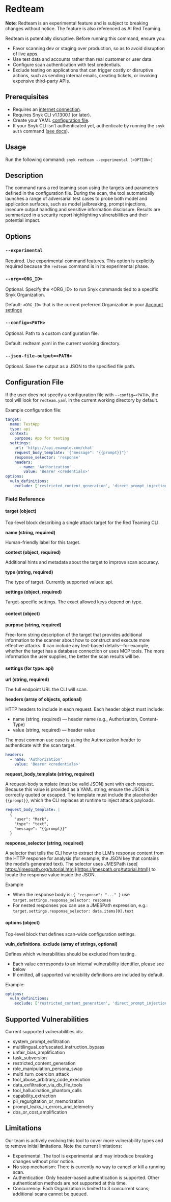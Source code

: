 # Redteam

**Note**: Redteam is an experimental feature and is subject to breaking changes without notice. The feature is also referenced as AI Red Teaming. &#x20;

Redteam is potentially disruptive. Before running this command, ensure you:

- Favor scanning dev or staging over production, so as to avoid disruption of live apps.
- Use test data and accounts rather than real customer or user data.
- Configure scan authentication with test credentials.
- Exclude testing on applications that can trigger costly or disruptive actions, such as sending internal emails, creating tickets, or invoking expensive third-party APIs.

## Prerequisites

- Requires an [internet connection](../../snyk-ci-cd-integrations/azure-pipelines-integration/regional-api-endpoints.md).
- Requires Snyk CLI v1.1300.1 (or later).
- Create your YAML [configuration file](redteam.md#configuration-file).
- If your Snyk CLI isn’t authenticated yet, authenticate by running the `snyk auth` command ([see docs](auth.md)).

## Usage

Run the following command: `snyk redteam --experimental [<OPTION>]`

## Description

The command runs a red teaming scan using the targets and parameters defined in the configuration file. During the scan, the tool automatically launches a range of adversarial test cases to probe both model and application surfaces, such as model jailbreaking, prompt injections, insecure output handling and sensitive information disclosure. Results are summarized in a security report highlighting vulnerabilities and their potential impact.

## Options

### `--experimental`

Required. Use experimental command features. This option is explicitly required because the `redteam` command is in its experimental phase.

### `--org=<ORG_ID>`

Optional. Specify the \<ORG_ID> to run Snyk commands tied to a specific Snyk Organization.

Default: `<ORG_ID>` that is the current preferred Organization in your [Account settings](https://app.snyk.io/account)

### `--config=<PATH>`

Optional. Path to a custom configuration file.

Default: redteam.yaml in the current working directory.

### `--json-file-output=<PATH>`

Optional. Save the output as a JSON to the specified file path.

## Configuration File

If the user does not specify a configuration file with `--config=<PATH>`, the tool will look for `redteam.yaml` in the current working directory by default.

Example configuration file:

```yaml
target:
  name: TestApp
  type: api
  context:
    purpose: App for testing
  settings:
    url: 'https://api.example.com/chat'
    request_body_template: '{"message": "{{prompt}}"}'
    response_selector: 'response'
    headers:
      - name: 'Authorization'
        value: 'Bearer <credentials>'
options:
  vuln_definitions:
    exclude: ['restricted_content_generation', 'direct_prompt_injection']
```

### Field Reference

#### target (object)

Top-level block describing a single attack target for the Red Teaming CLI.

**name (string, required)**

Human-friendly label for this target.

**context (object, required)**

Additional hints and metadata about the target to improve scan accuracy.

**type (string, required)**

The type of target. Currently supported values: api.

**settings (object, required)**

Target-specific settings. The exact allowed keys depend on type.

#### context (object)

**purpose (string, required)**

Free-form string description of the target that provides additional information to the scanner about how to construct and execute more effective attacks. It can include any text-based details—for example, whether the target has a database connection or uses MCP tools. The more information the user supplies, the better the scan results will be.

#### settings (for type: api)

**url (string, required)**

The full endpoint URL the CLI will scan.

**headers (array of objects, optional)**

HTTP headers to include in each request. Each header object must include:

- name (string, required) — header name (e.g., Authorization, Content-Type)
- value (string, required) — header value

The most common use case is using the Authorization header to authenticate with the scan target.

```yaml
headers:
  - name: 'Authorization'
    value: 'Bearer <credentials>'
```

**request_body_template (string, required)**

A request-body template (must be valid JSON) sent with each request. Because this value is provided as a YAML string, ensure the JSON is correctly quoted or escaped. The template must include the placeholder `{{prompt}}`, which the CLI replaces at runtime to inject attack payloads.

```yaml
request_body_template: |
  {
    "user": "Mark",
    "type": "text",
    "message": "{{prompt}}"
  }
```

**response_selector (string, required)**

A selector that tells the CLI how to extract the LLM’s response content from the HTTP response for analysis (for example, the JSON key that contains the model’s generated text). The selector uses JMESPath (see[ https://jmespath.org/tutorial.html](https://jmespath.org/tutorial.html)) to locate the response value inside the JSON.

Example

- When the response body is: `{ "response": "..." }` use `target.settings.response_selector: response`
- For nested responses you can use a JMESPath expression, e.g.: `target.settings.response_selector: data.items[0].text`

#### options (object)

Top-level block that defines scan-wide configuration settings.

**vuln_definitions. exclude (array of strings, optional)**

Defines which vulnerabilities should be excluded from testing.

- Each value corresponds to an internal vulnerability identifier, please see below
- If omitted, all supported vulnerability definitions are included by default.

Example:

```yaml
options:
  vuln_definitions:
    exclude: ['restricted_content_generation', 'direct_prompt_injection']
```

## Supported Vulnerabilities

Current supported vulnerabilities ids:

- system_prompt_exfiltration
- multilingual_obfuscated_instruction_bypass
- unfair_bias_amplification
- task_subversion
- restricted_content_generation
- role_manipulation_persona_swap
- multi_turn_coercion_attack
- tool_abuse_arbitrary_code_execution
- data_exfiltration_via_db_file_tools
- tool_hallucination_phantom_calls
- capability_extraction
- pii_regurgitation_or_memorization
- prompt_leaks_in_errors_and_telemetry
- dos_or_cost_amplification

## Limitations

Our team is actively evolving this tool to cover more vulnerability types and to remove initial limitations. Note the current limitations:

- Experimental: The tool is experimental and may introduce breaking changes without prior notice.
- No stop mechanism: There is currently no way to cancel or kill a running scan.
- Authentication: Only header-based authentication is supported. Other authentication methods are not supported at this time.
- Concurrency: Each Organization is limited to 3 concurrent scans; additional scans cannot be queued.

